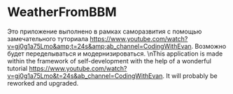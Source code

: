 # WeatherFromBBM
Это приложение выполнено в рамках саморазвития с помощью замечательного туториала https://www.youtube.com/watch?v=gj0g1a75Lmo&amp;t=24s&amp;ab_channel=CodingWithEvan. Возможно будет переделываться и модернизироваться.
\nThis application is made within the framework of self-development with the help of a wonderful tutorial https://www.youtube.com/watch?v=gj0g1a75Lmo&t=24s&ab_channel=CodingWithEvan. It will probably be reworked and upgraded.

